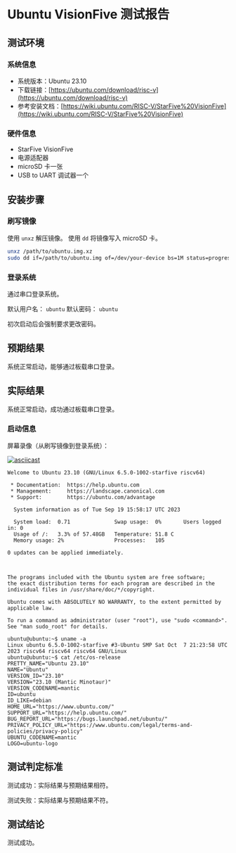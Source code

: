 # Ubuntu VisionFive 测试报告

## 测试环境

### 系统信息

- 系统版本：Ubuntu 23.10
- 下载链接：[https://ubuntu.com/download/risc-v](https://ubuntu.com/download/risc-v)
- 参考安装文档：[https://wiki.ubuntu.com/RISC-V/StarFive%20VisionFive](https://wiki.ubuntu.com/RISC-V/StarFive%20VisionFive)

### 硬件信息

- StarFive VisionFive
- 电源适配器
- microSD 卡一张
- USB to UART 调试器一个

## 安装步骤

### 刷写镜像

使用 `unxz` 解压镜像。
使用 `dd` 将镜像写入 microSD 卡。

```bash
unxz /path/to/ubuntu.img.xz
sudo dd if=/path/to/ubuntu.img of=/dev/your-device bs=1M status=progress
```

### 登录系统

通过串口登录系统。

默认用户名： `ubuntu`
默认密码： `ubuntu`

初次启动后会强制要求更改密码。

## 预期结果

系统正常启动，能够通过板载串口登录。

## 实际结果

系统正常启动，成功通过板载串口登录。

### 启动信息

屏幕录像（从刷写镜像到登录系统）：

[![asciicast](https://asciinema.org/a/yNX1czhlpU8K0CwIDzan6PZ9Q.svg)](https://asciinema.org/a/yNX1czhlpU8K0CwIDzan6PZ9Q)

```log
Welcome to Ubuntu 23.10 (GNU/Linux 6.5.0-1002-starfive riscv64)

 * Documentation:  https://help.ubuntu.com
 * Management:     https://landscape.canonical.com
 * Support:        https://ubuntu.com/advantage

  System information as of Tue Sep 19 15:58:17 UTC 2023

  System load:  0.71              Swap usage:  0%       Users logged in: 0
  Usage of /:   3.3% of 57.48GB   Temperature: 51.8 C
  Memory usage: 2%                Processes:   105

0 updates can be applied immediately.



The programs included with the Ubuntu system are free software;
the exact distribution terms for each program are described in the
individual files in /usr/share/doc/*/copyright.

Ubuntu comes with ABSOLUTELY NO WARRANTY, to the extent permitted by
applicable law.

To run a command as administrator (user "root"), use "sudo <command>".
See "man sudo_root" for details.

ubuntu@ubuntu:~$ uname -a
Linux ubuntu 6.5.0-1002-starfive #3-Ubuntu SMP Sat Oct  7 21:23:58 UTC 2023 riscv64 riscv64 riscv64 GNU/Linux
ubuntu@ubuntu:~$ cat /etc/os-release 
PRETTY_NAME="Ubuntu 23.10"
NAME="Ubuntu"
VERSION_ID="23.10"
VERSION="23.10 (Mantic Minotaur)"
VERSION_CODENAME=mantic
ID=ubuntu
ID_LIKE=debian
HOME_URL="https://www.ubuntu.com/"
SUPPORT_URL="https://help.ubuntu.com/"
BUG_REPORT_URL="https://bugs.launchpad.net/ubuntu/"
PRIVACY_POLICY_URL="https://www.ubuntu.com/legal/terms-and-policies/privacy-policy"
UBUNTU_CODENAME=mantic
LOGO=ubuntu-logo

```

## 测试判定标准

测试成功：实际结果与预期结果相符。

测试失败：实际结果与预期结果不符。

## 测试结论

测试成功。